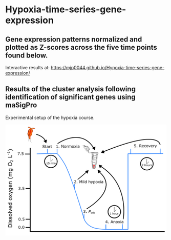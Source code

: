 # Hypoxia-time-series-gene-expression

## Gene expression patterns normalized and plotted as Z-scores across the five time points found below. 
Interactive results at: https://mjp0044.github.io/Hypoxia-time-series-gene-expression/


## Results of the cluster analysis following identification of significant genes using maSigPro
Experimental setup of the hypoxia course. 

![](https://github.com/mjp0044/Hypoxia-time-series-gene-expression/blob/076612207831a3c25cf307bb51ef52a69be759dd/Figures/Experiment%20setup.png)
